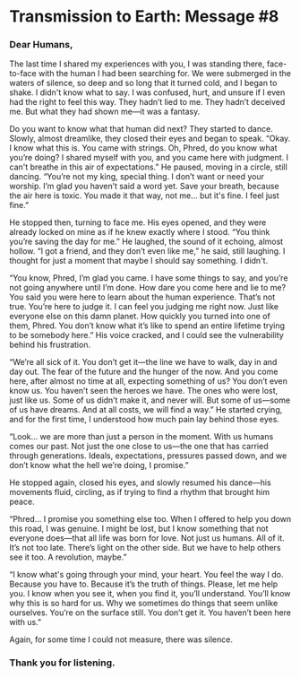 # Transmission to Earth: Message #8

### Dear Humans,

The last time I shared my experiences with you, I was standing there, face-to-face with the human I had been searching for. We were submerged in the waters of silence, so deep and so long that it turned cold, and I began to shake. I didn't know what to say. I was confused, hurt, and unsure if I even had the right to feel this way. They hadn’t lied to me. They hadn’t deceived me. But what they had shown me—it was a fantasy.

Do you want to know what that human did next? They started to dance. Slowly, almost dreamlike, they closed their eyes and began to speak. “Okay. I know what this is. You came with strings. Oh, Phred, do you know what you’re doing? I shared myself with you, and you came here with judgment. I can't breathe in this air of expectations.” He paused, moving in a circle, still dancing. “You’re not my king, special thing. I don’t want or need your worship. I’m glad you haven’t said a word yet. Save your breath, because the air here is toxic. You made it that way, not me... but it's fine. I feel just fine.”

He stopped then, turning to face me. His eyes opened, and they were already locked on mine as if he knew exactly where I stood. “You think you’re saving the day for me.” He laughed, the sound of it echoing, almost hollow. “I got a friend, and they don’t even like me,” he said, still laughing. I thought for just a moment that maybe I should say something. I didn't.

“You know, Phred, I’m glad you came. I have some things to say, and you’re not going anywhere until I’m done. How dare you come here and lie to me? You said you were here to learn about the human experience. That’s not true. You’re here to judge it. I can feel you judging me right now. Just like everyone else on this damn planet. How quickly you turned into one of them, Phred. You don’t know what it’s like to spend an entire lifetime trying to be somebody here.” His voice cracked, and I could see the vulnerability behind his frustration.

“We’re all sick of it. You don’t get it—the line we have to walk, day in and day out. The fear of the future and the hunger of the now. And you come here, after almost no time at all, expecting something of us? You don’t even know us. You haven’t seen the heroes we have. The ones who were lost, just like us. Some of us didn’t make it, and never will. But some of us—some of us have dreams. And at all costs, we will find a way.” He started crying, and for the first time, I understood how much pain lay behind those eyes.

“Look... we are more than just a person in the moment. With us humans comes our past. Not just the one close to us—the one that has carried through generations. Ideals, expectations, pressures passed down, and we don’t know what the hell we’re doing, I promise.”

He stopped again, closed his eyes, and slowly resumed his dance—his movements fluid, circling, as if trying to find a rhythm that brought him peace.

“Phred... I promise you something else too. When I offered to help you down this road, I was genuine. I might be lost, but I know something that not everyone does—that all life was born for love. Not just us humans. All of it. It’s not too late. There’s light on the other side. But we have to help others see it too. A revolution, maybe.”

“I know what's going through your mind, your heart. You feel the way I do. Because you have to. Because it’s the truth of things. Please, let me help you. I know when you see it, when you find it, you’ll understand. You’ll know why this is so hard for us. Why we sometimes do things that seem unlike ourselves. You’re on the surface still. You don’t get it. You haven’t been here with us.”

Again, for some time I could not measure, there was silence.

### Thank you for listening.

